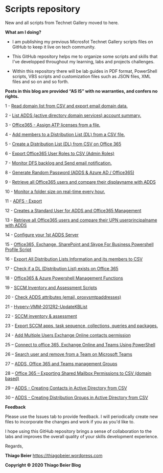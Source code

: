 Scripts repository
==================

New and all scripts from Technet Gallery moved to here.

**What am I doing?**

-   I am publishing my previous Microsfot Technet Gallery scripts files on
    GitHub to keep it live on tech community.

-   This GitHub repository helps me to organize some scripts and skills that
    I've developped throughout my learning, labs and projects challenges.

-   Within this repository there will be lab guides in PDF format, PowerShell
    scripts, VBS scripts and customization files such as JSON files, XML files
    and so on and so forth.

**Posts in this blog are provided “AS IS” with no warranties, and confers no
rights.**

1 - [Read domain list from CSV and export email domain
data.](https://github.com/thiagobeier/scripts/tree/master/1)

2 - [List ADDS (active directory domain services) account
summary.](https://github.com/thiagobeier/scripts/tree/master/2)

3 - [Office365 - Assign ATP licenses from a
file.](https://github.com/thiagobeier/scripts/tree/master/3)

4 - [Add members to a Distribution List (DL) from a CSV
file.](https://github.com/thiagobeier/scripts/tree/master/4)

5 - [Create a Distribution List (DL) from CSV on Office
365](https://github.com/thiagobeier/scripts/tree/master/5)

6 - [Export Office365 User Roles to CSV (Admin
Roles)](https://github.com/thiagobeier/scripts/tree/master/6)

7 - [Monitor DFS backlog and Send email
notification.](https://github.com/thiagobeier/scripts/tree/master/7)

8 - [Generate Random Password (ADDS & Azure AD /
Office365)](https://github.com/thiagobeier/scripts/tree/master/8)

9 - [Retrieve all Office365 users and compare their displayname with
ADDS](https://github.com/thiagobeier/scripts/tree/master/9)

10 - [Monitor a folder size on real-time every
hour.](https://github.com/thiagobeier/scripts/tree/master/10)

11 - [ADFS - Export](https://github.com/thiagobeier/scripts/tree/master/11)

12 - [Creates a Standard User for ADDS and Office365
Management](https://github.com/thiagobeier/scripts/tree/master/12)

13 - [Retrieve all Office365 users and compare their UPN userprincipalname with
ADDS](https://github.com/thiagobeier/scripts/tree/master/13)

14 - [Configure your 1st ADDS
Server](https://github.com/thiagobeier/scripts/tree/master/14)

15 - [Office365, Exchange, SharePoint and Skype For Business Powershell Profile
Script](https://github.com/thiagobeier/scripts/tree/master/15)

16 - [Export All Distribution Lists Information and its members to
CSV](https://github.com/thiagobeier/scripts/tree/master/16)

17 - [Check if a DL (Distribution List) exists on Office
365](https://github.com/thiagobeier/scripts/tree/master/17)

18 - [Office365 & Azure Powershell Management
Functions](https://github.com/thiagobeier/scripts/tree/master/18)

19 - [SCCM Inventory and Assessment
Scripts](https://github.com/thiagobeier/scripts/tree/master/19)

20 - [Check ADDS attributes (email,
proxysmtpaddresses)](https://github.com/thiagobeier/scripts/tree/master/20)

21 -
[Hyperv-VMM-2012R2-UpdateKBList](https://github.com/thiagobeier/scripts/tree/master/21)

22 - [SCCM inventory &
assessment](https://github.com/thiagobeier/scripts/tree/master/22)

23 - [Export SCCM apps, task sequence, collections, queries and
packages.](https://github.com/thiagobeier/scripts/tree/master/23)

24 - [Add Multiple Users Exchange Online contacts
permission](https://github.com/thiagobeier/scripts/tree/master/24)

25 – [Connect to office 365, Exchange Online and Teams Using
PowerShell](https://github.com/thiagobeier/scripts/tree/master/25)

26 – [Search user and remove from a Team on Microsoft
Teams](https://github.com/thiagobeier/scripts/tree/master/26)

27 – [ADDS, Office 365 and Teams management
Groups](https://github.com/thiagobeier/scripts/tree/master/27)

28 – [Office 365 – Exporting Shared Mailbox Permissions to CSV (domain
based)](https://github.com/thiagobeier/scripts/tree/master/28)

29 – [ADDS - Creating Contacts in Active Directory from
CSV](https://github.com/thiagobeier/scripts/tree/master/29)

30 – [ADDS - Creating Distribution Groups in Active Directory from
CSV](https://github.com/thiagobeier/scripts/tree/master/30)

**Feedback**

Please use the Issues tab to provide feedback. I will periodically create new
files to incorporate the changes and work if you as you'd like to.

I hope using this GitHub repository brings a sense of collaboration to the labs
and improves the overall quality of your skills development experience.

Regards,

**Thiago Beier** https://thiagobeier.wordpress.com

**Copyright © 2020 Thiago Beier Blog**
